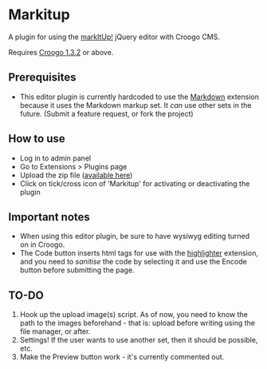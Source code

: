# Markitup

A plugin for using the [markItUp!](http://markitup.jaysalvat.com/ "markItUp!") jQuery editor with Croogo CMS.

Requires [Croogo 1.3.2](http://github.com/croogo/croogo/downloads) or above.

## Prerequisites
* This editor plugin is currently hardcoded to use the [Markdown](http://github.com/fahad19/markdown) extension because it uses the Markdown markup set.
It _can_ use other sets in the future. (Submit a feature request, or fork the project)

## How to use

* Log in to admin panel
* Go to Extensions > Plugins page
* Upload the zip file ([available here](http://github.com/jacmoe/markitup/downloads))
* Click on tick/cross icon of 'Markitup' for activating or deactivating the plugin

## Important notes

* When using this editor plugin, be sure to have wysiwyg editing turned on in Croogo.
* The Code button inserts html tags for use with the [highlighter](http://github.com/jacmoe/highlighter) extension, and you need to _sanitise_ the code by selecting it and use the Encode button before submitting the page.

## TO-DO

1. Hook up the upload image(s) script. As of now, you need to know the path to the images beforehand - that is: upload before writing using the file manager, or after.
2. Settings! If the user wants to use another set, then it should be possible, etc.
3. Make the Preview button work - it's currently commented out.
